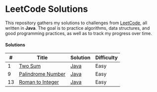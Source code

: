 # LeetCode Solutions

This repository gathers my solutions to challenges from [LeetCode](https://leetcode.com/problemset/), all written in **Java**. The goal is to practice algorithms, data structures, and good programming practices, as well as to track my progress over time.

#### Solutions

| #  | Title                                                                             | Solution                                                              | Difficulty |
|----|-----------------------------------------------------------------------------------|-----------------------------------------------------------------------|------------|
| 1  | [Two Sum](https://leetcode.com/problems/two-sum/description/)                     | [Java](src/com/github/olvmat/leetcodesolutions/TwoSum.java)           | Easy       |
| 9  | [Palindrome Number](https://leetcode.com/problems/palindrome-number/description/) | [Java](src/com/github/olvmat/leetcodesolutions/PalindromeNumber.java) | Easy       |
| 13 | [Roman to Integer](https://leetcode.com/problems/roman-to-integer/description/)   | [Java](src/com/github/olvmat/leetcodesolutions/RomanToInteger.java)   | Easy       |